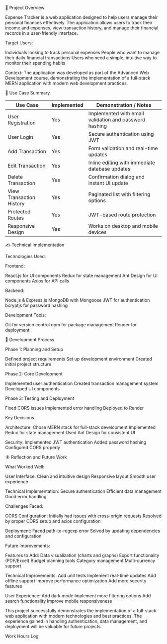  📝 Project Overview
 
Expense Tracker is a web application designed to help users manage their personal finances effectively. The application allows users to track their income and expenses, view transaction history, and manage their financial records in a user-friendly interface.

Target Users:

Individuals looking to track personal expenses
People who want to manage their daily financial transactions
Users who need a simple, intuitive way to monitor their spending habits

Context:
The application was developed as part of the Advanced Web Development course, demonstrating the implementation of a full-stack MERN application with modern web development practices.

📌 Use Case Summary

| Use Case | Implemented | Demonstration / Notes |
|----------|-------------|----------------------|
| User Registration | Yes | Implemented with email validation and password hashing |
| User Login | Yes | Secure authentication using JWT |
| Add Transaction | Yes | Form validation and real-time updates |
| Edit Transaction | Yes | Inline editing with immediate database updates |
| Delete Transaction | Yes | Confirmation dialog and instant UI update |
| View Transaction History | Yes | Paginated list with filtering options |
| Protected Routes | Yes | JWT-based route protection |
| Responsive Design | Yes | Works on desktop and mobile devices |

✍️ Technical Implementation

Technologies Used:

Frontend:

React.js for UI components
Redux for state management
Ant Design for UI components
Axios for API calls

Backend:

Node.js & Express.js
MongoDB with Mongoose
JWT for authentication
bcryptjs for password hashing

Development Tools:

Git for version control
npm for package management
Render for deployment

🚂 Development Process

Phase 1: Planning and Setup

Defined project requirements
Set up development environment
Created initial project structure

Phase 2: Core Development

Implemented user authentication
Created transaction management system
Developed UI components

Phase 3: Testing and Deployment

Fixed CORS issues
Implemented error handling
Deployed to Render

Key Decisions

Architecture:
Chose MERN stack for full-stack development
Implemented Redux for state management
Used Ant Design for consistent UI

Security:
Implemented JWT authentication
Added password hashing
Configured CORS properly

☀️ Reflection and Future Work

What Worked Well:

User Interface:
Clean and intuitive design
Responsive layout
Smooth user experience

Technical Implementation:
Secure authentication
Efficient data management
Good error handling

Challenges Faced:

CORS Configuration:
Initially had issues with cross-origin requests
Resolved by proper CORS setup and axios configuration

Deployment:
Faced path-to-regexp error
Solved by updating dependencies and configuration

Future Improvements:

Features to Add:
Data visualization (charts and graphs)
Export functionality (PDF/Excel)
Budget planning tools
Category management
Multi-currency support

Technical Improvements:
Add unit tests
Implement real-time updates
Add offline support
Improve performance optimization
Add more security features

User Experience:
Add dark mode
Implement more filtering options
Add search functionality
Improve mobile responsiveness

This project successfully demonstrates the implementation of a full-stack web application with modern technologies and best practices. The experience gained in handling authentication, data management, and deployment will be valuable for future projects.

Work Hours Log


